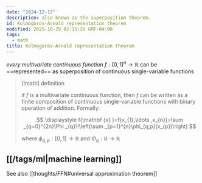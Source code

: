 ```yaml
---
date: "2024-12-17"
description: also known as the superposition theorem.
id: Kolmogorov-Arnold representation theorem
modified: 2025-10-29 02:15:26 GMT-04:00
tags:
  - math
title: Kolmogorov–Arnold representation theorem
---
```


_every multivariate continuous function_ $f: [0,1]^n \to \mathbb{R}$ can be ==represented== as superposition of continuous single-variable functions

> [!math] definition
>
> if $f$ is a multivariate continuous function, then $f$ can be written as a finite composition of continuous single-variable functions with binary operation of addition. Formally:
>
> $$
> \displaystyle f(\mathbf {x} )=f(x_{1},\ldots ,x_{n})=\sum _{q=0}^{2n}\Phi _{q}\!\left(\sum _{p=1}^{n}\phi_{q,p}(x_{p})\right)
> $$
>
> where $\phi_{q,p} : [0,1] \to \mathbb{R}$ and $\Phi_q: \mathbb{R} \to \mathbb{R}$

## [[/tags/ml|machine learning]]

See also [[thoughts/FFN#universal approximation theorem]]
